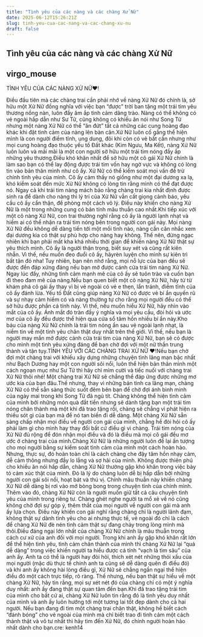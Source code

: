 ```yaml
---
title: "Tình yêu của các nàng và các chàng Xử Nữ"
date: 2025-06-12T15:26:21Z
slug: tinh-yeu-cua-cac-nang-va-cac-chang-xu-nu
draft: false
---
```


## Tình yêu của các nàng và các chàng Xử Nữ

## virgo_mouse

TÌNH YÊU CỦA CÁC NÀNG XỬ NỮ♥!
 
 
 Điều đầu tiên mà các chàng trai cần phải nhớ về nàng Xử Nữ đó chính là, sở hữu một Xử Nữ đồng nghĩa với việc bạn “được” trời ban tặng một trái tim yêu thương nồng nàn, luôn đầy ăm ắp tình cảm dâng trào. Nàng có thể không có vẻ ngoài hấp dẫn như Sư Tử, cũng không có khiếu ăn nói như Song Tử nhưng một nàng Xử Nữ có thể “ăn đứt” tất cả những các cung hoàng đạo khác khi đặt tình cảm của nàng lên bàn cân.Xử Nữ luôn cố gắng thể hiện mình là con người điềm tĩnh, ung dung, đôi khi còn có vẻ bất cần nhưng như mọi cung hoàng đạo thuộc yếu tố Đất khác (Kim Ngưu, Ma Kết), nàng Xử Nữ luôn luôn và mãi mãi là một con người sở hữu một trái tim nóng đầy ắp những yêu thương.Điều khó khăn nhất để sở hữu một cô gái Xử Nữ chính là làm sao bạn có thể lay động được trái tim vốn hay ngờ vực và không có lòng tin vào bản thân mình như cô ấy. Xử Nữ có thể kiểm soát mọi vấn đề trừ chính tình yêu của mình. Cô ấy cảm thấy nó giống như một đại dương xa lạ, khó kiểm soát đến mức Xử Nữ không có lòng tin rằng mình có thể đạt được nó. Ngay cả khi trái tim nàng mách bảo rằng chàng trai kia nhất định được sinh ra để dành cho nàng thì lý trí của Xử Nữ vẫn cất giọng cảnh báo, yêu cầu cô ấy cẩn thận, đề phòng một cách vô lý. Điều này khiến cho nàng Xử Nữ là một trong những cung có bản tính mâu thuẫn cao nhất.Khi tiếp xúc với một cô nàng Xử Nữ, con trai thường nghĩ rằng cô ấy là người lạnh nhạt và hiếm ai có thể nhận ra trái tim nóng bên trong người con gái này. Mọi nàng Xử Nữ đều không dễ dàng tiến tới một mối tình nào, nàng cần cân nhắc xem đại dương kia có thật sự phù hợp cho nàng hay không. Thế nên, đừng ngạc nhiên khi bạn phải mất kha khá nhiều thời gian để khiến nàng Xử Nữ thật sự yêu thích mình. Cô ấy là người thận trọng, biết suy xét và cũng rất kiên nhẫn. Vì thế, nếu muốn đeo đuổi cô ấy, hãyrèn luyện cho mình sự kiên trì bất tận đó nha! Tuy nhiên, bạn nên nhớ rằng, mọi nỗ lực của bạn đều sẽ được đền đáp xứng đáng nếu bạn mở được cánh cửa trái tim nàng Xử Nữ. Ngay lúc đấy, những tình cảm mạnh mẽ của cô ấy sẽ tuôn trào và cuốn bạn đi theo đam mê của nàng.Nếu bạn quen biết một cô nàng Xử Nữ, hãy từ từ khám phá cô gái ấy thay vì bị vẻ ngoài có vẻ e thẹn, lẩn tránh, điềm tĩnh của cô ấy đánh lừa. Yếu tố Đất cũng giúp nàng Xử Nữ có được vẻ bí ẩn quyến rũ và sự nhạy cảm hiếm có và nàng thường tự cho rằng mọi người đều có thể sở hữu được phần cá tính này. Vì thế, nếu muốn hiểu Xử Nữ, hãy nhìn vào mắt của cô ấy. Ánh mắt đó tràn đầy ý nghĩa và mọi yêu cầu, đòi hỏi và ước mơ của cô ấy đều được thể hiện qua cửa sổ tâm hồn nhiều bí ẩn này.Kho báu của nàng Xử Nữ chính là trái tim nóng ẩn sau vẻ ngoài lạnh nhạt, là niềm tin về một tình yêu chân thật duy nhất trên thế giới. Vì thế, nếu bạn là người may mắn mở được cánh cửa trái tim của nàng Xử Nữ, bạn sẽ có được cho mình một tình yêu xứng đáng để bạn chờ đợi với một nữ thần trung thành và tận tụy.TÌNH YÊU VỚI CÁC CHÀNG TRAI XỬ NỮ ♥!Nếu bạn chờ đợi một chàng trai với khiếu xây dựng những chuyện tình lãng mạn bậc nhất như Bạch Dương hay một con người sôi nổi, luôn thể hiện bản thân mình một cách ngoạn mục như Sư Tử thì hãy chỉ mỉm cười và tiếc nuối với chàng trai Xử Nữ thôi nhé! Một chàng trai Xử Nữ sẽ chẳng thể đáp ứng được những mơ ước kia của bạn đâu.Thế nhưng, thay vì những bản tình ca lãng mạn, chàng Xử Nữ có thể sẵn sàng thức suốt đêm bên bạn để chờ đợi ánh bình minh của ngày mai trong khi Song Tử đã ngủ tít. Chàng không thể hiện tình cảm của mình bởi những món quà đắt tiền nhưng sẽ dành tặng bạn một trái tim nóng chân thành mà một khi đã trao tặng rồi, chàng sẽ chẳng vì phát hiện ra thiếu sót gì của bạn mà để nó tan biến đi dễ dàng. Một chàng Xử Nữ sẵn sàng chấp nhận mọi điều về người con gái của mình, chẳng hề đòi hỏi cô ấy phải làm gì cho mình hay thay đổi bất cứ điều gì vì chàng. Trái tim nóng của Xử Nữ đủ rộng để đón nhận mọi điều và đó là điều mà mọi cô gái đều mơ ước ở chàng trai của mình.Chàng Xử Nữ là những người luôn để lại ấn tượng cho mọi người bằng sự kiểm soát tình cảm của mình một cách hoàn hảo. Nhưng, thực sự, đó hoàn toàn chỉ là cách chàng che đậy tâm hồn nhạy cảm, dễ cảm thông nhưng đầy lo lắng và sợ hãi của mình. Không được thiên phú cho khiếu ăn nói hấp dẫn, chàng Xử Nữ thường gặp khó khăn trong việc bày tỏ cảm xúc thật của mình. Đó là lý do chàng luôn dễ bị hấp dẫn bởi những người con gái sôi nổi, hoạt bát và thú vị. Chính mâu thuẫn này khiến chàng Xử Nữ dễ dàng bị rơi vào mớ bòng bong trong chuyện tình của chính mình. Thêm vào đó, chàng Xử Nữ còn là người muốn giữ tất cả câu chuyện tình yêu của mình trong riêng tư. Chàng ghét nghe người ta mổ xẻ về nó cũng không chờ đợi sự góp ý, thêm thắt của mọi người về người con gái mà anh ấy lựa chọn. Điều này khiến con gái nghĩ rằng chàng chỉ là người lãnh đạm, không thật sự dành tình yêu cho ai nhưng thực tế, vẻ ngoài đó chỉ là cách để chàng Xử Nữ đè nén tình cảm thật sự đang chảy trong lòng mình mà thôi.Điều đáng ngại lớn nhất của chàng Xử Nữ chính là mâu thuẫn trong cách cư xử của anh đối với mọi người. Trong khi anh ấy gặp khó khăn rất lớn để thể hiện tình yêu, tình cảm chân thành của mình thì chàng Xử Nữ lại “quá dễ dàng” trong việc khiến người ta hiểu được cá tính “vạch lá tìm sâu” của anh ấy. Anh ta có thể là người hay đòi hỏi, thích xét nét những thói xấu của mọi người (mặc dù thực tế chính anh ta cũng sẽ dễ dàng quên đi điều đó) và khi anh ấy không hài lòng điều gì, Xử Nữ sẽ chẳng ngần ngại thể hiện điều đó một cách trực tiếp, rõ ràng. Thế nhưng, nếu bạn thật sự hiểu về một chàng Xử Nữ, hãy tin rằng, mọi sự xét nét đó của chàng chỉ có một ý nghĩa duy nhất: anh ấy đang thật sự quan tâm đến bạn.Khi đã trao tặng trái tim của mình cho bất cứ ai, chàng Xử Nữ luôn tin rằng đó là tình yêu duy nhất của mình và anh ấy luôn hướng tới một tương lai tốt đẹp dành cho cả hai người. Nếu bạn đang đi tìm một chàng trai chân thật, không hề biết cách “đánh bóng” cho vẻ ngoài của mình mà chỉ biết trao đi tình cảm một cách thành thật và vô tư nhất thì hãy tìm đến Xử Nữ, đó chính người hoàn hảo nhất dành cho bạn.cre: kenh14